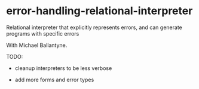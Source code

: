 # error-handling-relational-interpreter
Relational interpreter that explicitly represents errors, and can generate programs with specific errors

With Michael Ballantyne.

TODO:

* cleanup interpreters to be less verbose

* add more forms and error types